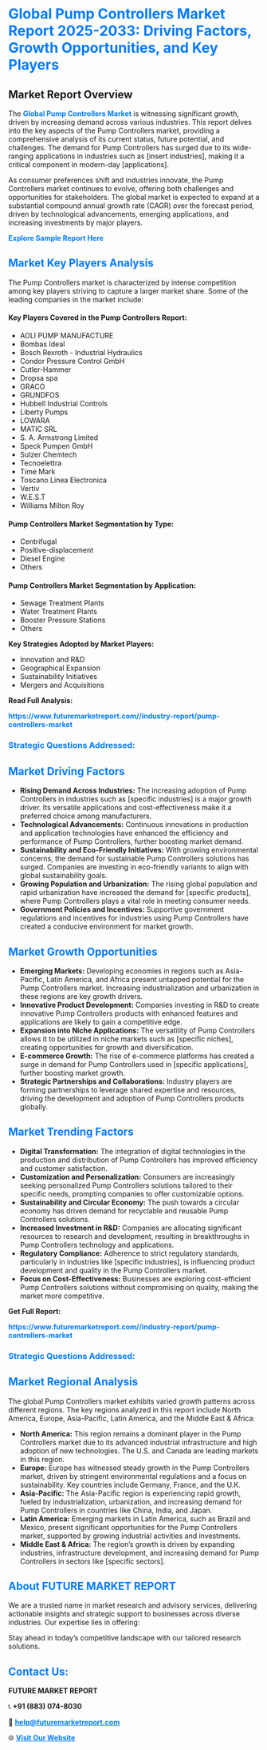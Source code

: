 <h1 style="color: #007BFF;">Global Pump Controllers Market Report 2025-2033: Driving Factors, Growth Opportunities, and Key Players</h1>

<section id="overview">
<h2>Market Report Overview</h2>
<p>The <a href="https://www.futuremarketreport.com//industry-report/pump-controllers-market" style="color: #007BFF; text-decoration: none;"><strong>Global Pump Controllers Market</strong></a> is witnessing significant growth, driven by increasing demand across various industries. This report delves into the key aspects of the Pump Controllers market, providing a comprehensive analysis of its current status, future potential, and challenges. The demand for Pump Controllers has surged due to its wide-ranging applications in industries such as [insert industries], making it a critical component in modern-day [applications].</p>
<p>As consumer preferences shift and industries innovate, the Pump Controllers market continues to evolve, offering both challenges and opportunities for stakeholders. The global market is expected to expand at a substantial compound annual growth rate (CAGR) over the forecast period, driven by technological advancements, emerging applications, and increasing investments by major players.</p>
</section>

<section id="overview">
<p><a href="https://www.futuremarketreport.com//request-sample/reportId=47482" style="color: #007BFF; text-decoration: none;"><strong>Explore Sample Report Here</strong></a></p>
</section>

<section id="key-players">
<h2 style="color: #007BFF;">Market Key Players Analysis</h2>
<p>The Pump Controllers market is characterized by intense competition among key players striving to capture a larger market share. Some of the leading companies in the market include:</p>
<h4>Key Players Covered in the Pump Controllers Report:</h4>
<ul><li>AOLI PUMP MANUFACTURE</li><li>Bombas Ideal</li><li>Bosch Rexroth - Industrial Hydraulics</li><li>Condor Pressure Control GmbH</li><li>Cutler-Hammer</li><li>Dropsa spa</li><li>GRACO</li><li>GRUNDFOS</li><li>Hubbell Industrial Controls</li><li>Liberty Pumps</li><li>LOWARA</li><li>MATIC SRL</li><li>S. A. Armstrong Limited</li><li>Speck Pumpen GmbH</li><li>Sulzer Chemtech</li><li>Tecnoelettra</li><li>Time Mark</li><li>Toscano Linea Electronica</li><li>Vertiv</li><li>W.E.S.T</li><li>Williams Milton Roy</li></ul>
<h4>Pump Controllers Market Segmentation by Type:</h4>
<ul><li>Centrifugal</li><li>Positive-displacement</li><li>Diesel Engine</li><li>Others</li></ul>

<h4>Pump Controllers Market Segmentation by Application:</h4>
<ul><li>Sewage Treatment Plants</li><li>Water Treatment Plants</li><li>Booster Pressure Stations</li><li>Others</li></ul>
<p><strong>Key Strategies Adopted by Market Players:</strong></p>
<ul>
<li>Innovation and R&D</li>
<li>Geographical Expansion</li>
<li>Sustainability Initiatives</li>
<li>Mergers and Acquisitions</li>
</ul>
</section>

<section>
<p><strong>Read Full Analysis: </strong></p><a href="https://www.futuremarketreport.com//industry-report/pump-controllers-market" style="color: #007BFF; text-decoration: none;"><strong>https://www.futuremarketreport.com//industry-report/pump-controllers-market</strong></a>
<h3 style="color: #007BFF;">Strategic Questions Addressed:</h3>
</section>

<section id="driving-factors">
<h2 style="color: #007BFF;">Market Driving Factors</h2>
<ul>
<li><strong>Rising Demand Across Industries:</strong> The increasing adoption of Pump Controllers in industries such as [specific industries] is a major growth driver. Its versatile applications and cost-effectiveness make it a preferred choice among manufacturers.</li>
<li><strong>Technological Advancements:</strong> Continuous innovations in production and application technologies have enhanced the efficiency and performance of Pump Controllers, further boosting market demand.</li>
<li><strong>Sustainability and Eco-Friendly Initiatives:</strong> With growing environmental concerns, the demand for sustainable Pump Controllers solutions has surged. Companies are investing in eco-friendly variants to align with global sustainability goals.</li>
<li><strong>Growing Population and Urbanization:</strong> The rising global population and rapid urbanization have increased the demand for [specific products], where Pump Controllers plays a vital role in meeting consumer needs.</li>
<li><strong>Government Policies and Incentives:</strong> Supportive government regulations and incentives for industries using Pump Controllers have created a conducive environment for market growth.</li>
</ul>
</section>

<section id="growth-opportunities">
<h2 style="color: #007BFF;">Market Growth Opportunities</h2>
<ul>
<li><strong>Emerging Markets:</strong> Developing economies in regions such as Asia-Pacific, Latin America, and Africa present untapped potential for the Pump Controllers market. Increasing industrialization and urbanization in these regions are key growth drivers.</li>
<li><strong>Innovative Product Development:</strong> Companies investing in R&D to create innovative Pump Controllers products with enhanced features and applications are likely to gain a competitive edge.</li>
<li><strong>Expansion into Niche Applications:</strong> The versatility of Pump Controllers allows it to be utilized in niche markets such as [specific niches], creating opportunities for growth and diversification.</li>
<li><strong>E-commerce Growth:</strong> The rise of e-commerce platforms has created a surge in demand for Pump Controllers used in [specific applications], further boosting market growth.</li>
<li><strong>Strategic Partnerships and Collaborations:</strong> Industry players are forming partnerships to leverage shared expertise and resources, driving the development and adoption of Pump Controllers products globally.</li>
</ul>
</section>

<section id="trending-factors">
<h2 style="color: #007BFF;">Market Trending Factors</h2>
<ul>
<li><strong>Digital Transformation:</strong> The integration of digital technologies in the production and distribution of Pump Controllers has improved efficiency and customer satisfaction.</li>
<li><strong>Customization and Personalization:</strong> Consumers are increasingly seeking personalized Pump Controllers solutions tailored to their specific needs, prompting companies to offer customizable options.</li>
<li><strong>Sustainability and Circular Economy:</strong> The push towards a circular economy has driven demand for recyclable and reusable Pump Controllers solutions.</li>
<li><strong>Increased Investment in R&D:</strong> Companies are allocating significant resources to research and development, resulting in breakthroughs in Pump Controllers technology and applications.</li>
<li><strong>Regulatory Compliance:</strong> Adherence to strict regulatory standards, particularly in industries like [specific industries], is influencing product development and quality in the Pump Controllers market.</li>
<li><strong>Focus on Cost-Effectiveness:</strong> Businesses are exploring cost-efficient Pump Controllers solutions without compromising on quality, making the market more competitive.</li>
</ul>
</section>

<section>
<p><strong>Get Full Report: </strong></p><a href="https://www.futuremarketreport.com//industry-report/pump-controllers-market" style="color: #007BFF; text-decoration: none;"><strong>https://www.futuremarketreport.com//industry-report/pump-controllers-market</strong></a>
<h3 style="color: #007BFF;">Strategic Questions Addressed:</h3>
</section>


<section id="regional-analysis">
<h2 style="color: #007BFF;">Market Regional Analysis</h2>
<p>The global Pump Controllers market exhibits varied growth patterns across different regions. The key regions analyzed in this report include North America, Europe, Asia-Pacific, Latin America, and the Middle East & Africa:</p>
<ul>
<li><strong>North America:</strong> This region remains a dominant player in the Pump Controllers market due to its advanced industrial infrastructure and high adoption of new technologies. The U.S. and Canada are leading markets in this region.</li>
<li><strong>Europe:</strong> Europe has witnessed steady growth in the Pump Controllers market, driven by stringent environmental regulations and a focus on sustainability. Key countries include Germany, France, and the U.K.</li>
<li><strong>Asia-Pacific:</strong> The Asia-Pacific region is experiencing rapid growth, fueled by industrialization, urbanization, and increasing demand for Pump Controllers in countries like China, India, and Japan.</li>
<li><strong>Latin America:</strong> Emerging markets in Latin America, such as Brazil and Mexico, present significant opportunities for the Pump Controllers market, supported by growing industrial activities and investments.</li>
<li><strong>Middle East & Africa:</strong> The region’s growth is driven by expanding industries, infrastructure development, and increasing demand for Pump Controllers in sectors like [specific sectors].</li>
</ul>
</section>

<footer>
<h2 style="color: #007BFF;">About FUTURE MARKET REPORT</h2>
<p>We are a trusted name in market research and advisory services, delivering actionable insights and strategic support to businesses across diverse industries. Our expertise lies in offering:</p>

<p>Stay ahead in today’s competitive landscape with our tailored research solutions.</p>

<h2 style="color: #007BFF;">Contact Us:</h2>
<p><strong>FUTURE MARKET REPORT</strong></p>
<p>📞 <strong>+91 (883) 074-8030</strong></p>
<p>📧 <strong><a href="mailto:help@futuremarketreport.com" style="color: #007BFF;">help@futuremarketreport.com</a></strong></p>
<p>🌐 <strong><a href="https://www.futuremarketreport.com/" style="color: #007BFF;">Visit Our Website</a></strong></p>
</footer>